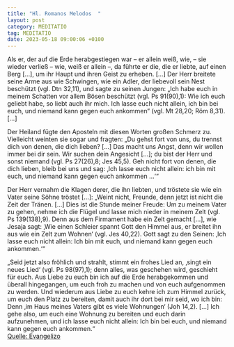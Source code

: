 ```yaml
---
title: "Hl. Romanos Melodos  "
layout: post
category: MEDITATIO
tag: MEDITATIO
date: 2023-05-18 09:00:06 +0100
---
```

Als er, der auf die Erde herabgestiegen war – er allein weiß, wie, – sie wieder verließ – wie, weiß er allein –, da führte er die, die er liebte, auf einen Berg […], um ihr Haupt und ihren Geist zu erheben. […] Der Herr breitete seine Arme aus wie Schwingen, wie ein Adler, der liebevoll sein Nest beschützt (vgl.<!--more--> Dtn 32,11), und sagte zu seinen Jungen: „Ich habe euch in meinem Schatten vor allem Bösen beschützt (vgl. Ps 91(90),1): Wie ich euch geliebt habe, so liebt auch ihr mich. Ich lasse euch nicht allein, ich bin bei euch, und niemand kann gegen euch ankommen“ (vgl. Mt 28,20; Röm 8,31). […]

Der Heiland fügte den Aposteln mit diesen Worten großen Schmerz zu. Vielleicht weinten sie sogar und fragten: „Du gehst fort von uns, du trennst dich von denen, die dich lieben? […] Das macht uns Angst, denn wir wollen immer bei dir sein. Wir suchen dein Angesicht […]; du bist der Herr und sonst niemand (vgl. Ps 27(26),8; Jes 45,5). Geh nicht fort von denen, die dich lieben, bleib bei uns und sag: ‚Ich lasse euch nicht allein: ich bin mit euch, und niemand kann gegen euch ankommen …‘“

Der Herr vernahm die Klagen derer, die ihn liebten, und tröstete sie wie ein Vater seine Söhne tröstet […]: „Weint nicht, Freunde, denn jetzt ist nicht die Zeit der Tränen. […] Dies ist die Stunde meiner Freude: Um zu meinem Vater zu gehen, nehme ich die Flügel und lasse mich nieder in meinem Zelt (vgl. Ps 139(138),9). Denn aus dem Firmament habe ein Zelt gemacht […], wie Jesaja sagt: ‚Wie einen Schleier spannt Gott den Himmel aus, er breitet ihn aus wie ein Zelt zum Wohnen‘ (vgl. Jes 40,22). Gott sagt zu den Seinen: ‚Ich lasse euch nicht allein: Ich bin mit euch, und niemand kann gegen euch ankommen.‘“

„Seid jetzt also fröhlich und strahlt, stimmt ein frohes Lied an, ‚singt ein neues Lied‘ (vgl. Ps 98(97),1); denn alles, was geschehen wird, geschieht für euch. Aus Liebe zu euch bin ich auf die Erde herabgekommen und überall hingegangen, um euch froh zu machen und von euch aufgenommen zu werden. Und wiederum aus Liebe zu euch kehre ich zum Himmel zurück, um euch den Platz zu bereiten, damit auch ihr dort bei mir seid, wo ich bin: Denn ‚im Haus meines Vaters gibt es viele Wohnungen‘ (Joh 14,2). […] Ich gehe also, um euch eine Wohnung zu bereiten und euch darin aufzunehmen, und ich lasse euch nicht allein: Ich bin bei euch, und niemand kann gegen euch ankommen.“  
[Quelle: Evangelizo](https://evangeliumtagfuertag.org/DE/gospel)